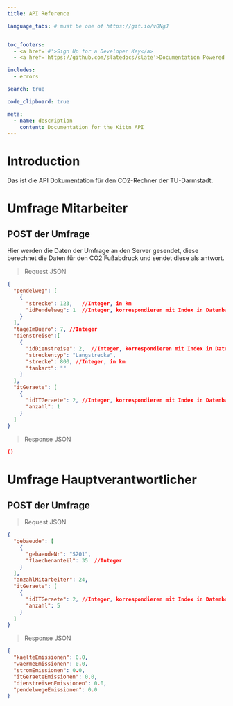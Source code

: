 ```yaml
---
title: API Reference

language_tabs: # must be one of https://git.io/vQNgJ


toc_footers:
  - <a href='#'>Sign Up for a Developer Key</a>
  - <a href='https://github.com/slatedocs/slate'>Documentation Powered by Slate</a>

includes:
  - errors

search: true

code_clipboard: true

meta:
  - name: description
    content: Documentation for the Kittn API
---
```


# Introduction

Das ist die API Dokumentation für den CO2-Rechner der TU-Darmstadt.

# Umfrage Mitarbeiter

## POST der Umfrage
Hier werden die Daten der Umfrage an den Server gesendet, diese berechnet die Daten für den CO2 Fußabdruck und sendet diese als antwort.
>Request JSON

```json
{
  "pendelweg": [
    {
      "strecke": 123,   //Integer, in km
      "idPendelweg": 1  //Integer, korrespondieren mit Index in Datenbank
    }
  ],
  "tageImBuero": 7, //Integer
  "dienstreise":[
    {
      "idDienstreise": 2,  //Integer, korrespondieren mit Index in Datenbank
      "streckentyp": "Langstrecke",
      "strecke": 800, //Integer, in km
      "tankart": ""
    }
  ],
  "itGeraete": [
    {
      "idITGeraete": 2, //Integer, korrespondieren mit Index in Datenbank
      "anzahl": 1
    }
  ]
}
```

>Response JSON

```json
()
```

# Umfrage Hauptverantwortlicher

## POST der Umfrage
>Request JSON

```json
{
  "gebaeude": [
    {
      "gebaeudeNr": "S201",
      "flaechenanteil": 35  //Integer
    }
  ],
  "anzahlMitarbeiter": 24,
  "itGeraete": [
    {
      "idITGeraete": 2, //Integer, korrespondieren mit Index in Datenbank
      "anzahl": 5
    }
  ]
}
```

>Response JSON

```json
{
  "kaelteEmissionen": 0.0,
  "waermeEmissionen": 0.0,
  "stromEmissionen": 0.0,
  "itGeraeteEmissionen": 0.0,
  "dienstreisenEmissionen": 0.0,
  "pendelwegeEmissionen": 0.0
}
```
